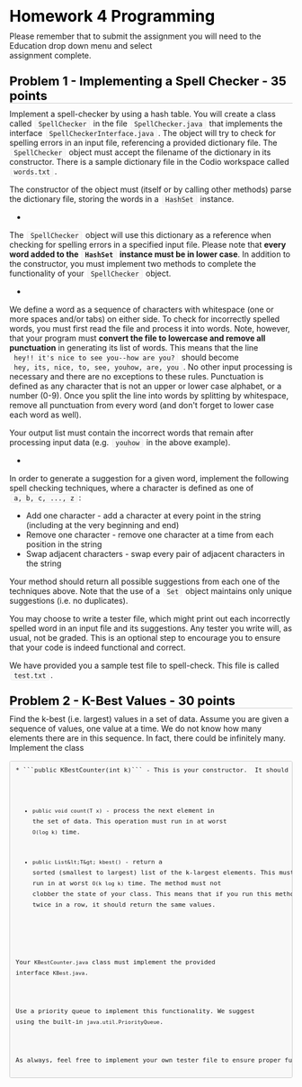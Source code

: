<style type="text/css">.rendered-markdown{font-size:14px} .rendered-markdown>*:first-child{margin-top:0!important} .rendered-markdown>*:last-child{margin-bottom:0!important} .rendered-markdown a{text-decoration:underline;color:#b75246} .rendered-markdown a:hover{color:#f36050} .rendered-markdown h1, .rendered-markdown h2, .rendered-markdown h3, .rendered-markdown h4, .rendered-markdown h5, .rendered-markdown h6{margin:24px 0 10px;padding:0;font-weight:bold;-webkit-font-smoothing:antialiased;cursor:text;position:relative} .rendered-markdown h1 tt, .rendered-markdown h1 code, .rendered-markdown h2 tt, .rendered-markdown h2 code, .rendered-markdown h3 tt, .rendered-markdown h3 code, .rendered-markdown h4 tt, .rendered-markdown h4 code, .rendered-markdown h5 tt, .rendered-markdown h5 code, .rendered-markdown h6 tt, .rendered-markdown h6 code{font-size:inherit} .rendered-markdown h1{font-size:28px;color:#000} .rendered-markdown h2{font-size:22px;border-bottom:1px solid #ccc;color:#000} .rendered-markdown h3{font-size:18px} .rendered-markdown h4{font-size:16px} .rendered-markdown h5{font-size:14px} .rendered-markdown h6{color:#777;font-size:14px} .rendered-markdown p, .rendered-markdown blockquote, .rendered-markdown ul, .rendered-markdown ol, .rendered-markdown dl, .rendered-markdown table, .rendered-markdown pre{margin:15px 0} .rendered-markdown hr{border:0 none;color:#ccc;height:4px;padding:0} .rendered-markdown>h2:first-child, .rendered-markdown>h1:first-child, .rendered-markdown>h1:first-child+h2, .rendered-markdown>h3:first-child, .rendered-markdown>h4:first-child, .rendered-markdown>h5:first-child, .rendered-markdown>h6:first-child{margin-top:0;padding-top:0} .rendered-markdown a:first-child h1, .rendered-markdown a:first-child h2, .rendered-markdown a:first-child h3, .rendered-markdown a:first-child h4, .rendered-markdown a:first-child h5, .rendered-markdown a:first-child h6{margin-top:0;padding-top:0} .rendered-markdown h1+p, .rendered-markdown h2+p, .rendered-markdown h3+p, .rendered-markdown h4+p, .rendered-markdown h5+p, .rendered-markdown h6+p{margin-top:0} .rendered-markdown ul, .rendered-markdown ol{padding-left:30px} .rendered-markdown ul li>:first-child, .rendered-markdown ul li ul:first-of-type, .rendered-markdown ol li>:first-child, .rendered-markdown ol li ul:first-of-type{margin-top:0} .rendered-markdown ul ul, .rendered-markdown ul ol, .rendered-markdown ol ol, .rendered-markdown ol ul{margin-bottom:0} .rendered-markdown dl{padding:0} .rendered-markdown dl dt{font-size:14px;font-weight:bold;font-style:italic;padding:0;margin:15px 0 5px} .rendered-markdown dl dt:first-child{padding:0} .rendered-markdown dl dt>:first-child{margin-top:0} .rendered-markdown dl dt>:last-child{margin-bottom:0} .rendered-markdown dl dd{margin:0 0 15px;padding:0 15px} .rendered-markdown dl dd>:first-child{margin-top:0} .rendered-markdown dl dd>:last-child{margin-bottom:0} .rendered-markdown blockquote{border-left:4px solid #DDD;padding:0 15px;color:#777} .rendered-markdown blockquote>:first-child{margin-top:0} .rendered-markdown blockquote>:last-child{margin-bottom:0} .rendered-markdown table th{font-weight:bold} .rendered-markdown table th, .rendered-markdown table td{border:1px solid #ccc;padding:6px 13px} .rendered-markdown table tr{border-top:1px solid #ccc;background-color:#fff} .rendered-markdown table tr:nth-child(2n){background-color:#f8f8f8} .rendered-markdown img{max-width:100%;-moz-box-sizing:border-box;box-sizing:border-box} .rendered-markdown code, .rendered-markdown tt{margin:0 2px;padding:0 5px;border:1px solid #eaeaea;background-color:#f8f8f8;border-radius:3px} .rendered-markdown code{white-space:nowrap} .rendered-markdown pre>code{margin:0;padding:0;white-space:pre;border:0;background:transparent} .rendered-markdown .highlight pre, .rendered-markdown pre{background-color:#f8f8f8;border:1px solid #ccc;font-size:13px;line-height:19px;overflow:auto;padding:6px 10px;border-radius:3px} .rendered-markdown pre code, .rendered-markdown pre tt{margin:0;padding:0;background-color:transparent;border:0}</style>
<div class="rendered-markdown"><h1>Homework 4 Programming</h1>
<p>Please remember that to submit the assignment you will need to the Education drop down menu and select
<br  />assignment complete.</p>
<h2>Problem 1 - Implementing a Spell Checker - 35 points</h2>
<p>Implement a spell-checker by using a hash table. You will create a class called <code>SpellChecker</code> in the file <code>SpellChecker.java</code> that implements the interface <code>SpellCheckerInterface.java</code>.  The object will try to check for spelling errors in an input file, referencing a provided dictionary file. The <code>SpellChecker</code> object must accept the filename of the dictionary in its constructor. There is a sample dictionary file in the Codio workspace called <code>words.txt</code>.</p>
<p>The constructor of the object must (itself or by calling other methods) parse the dictionary file, storing the words in a <code>HashSet</code> instance.</p>
<ul>
<li></li>
</ul>
<p>The <code>SpellChecker</code> object will use this dictionary as a reference when checking for spelling errors in a specified input file. Please note that <strong>every word added to the <code>HashSet</code> instance must be in lower case</strong>. In addition to the constructor, you must implement two methods to complete the functionality of your <code>SpellChecker</code> object.</p>
<ul>
<li></li>
</ul>
<p>We define a word as a sequence of characters with whitespace (one or more spaces and/or tabs) on either side. To check for incorrectly spelled words, you must first read the file and process it into words. Note, however, that your program must <strong>convert the file to lowercase and remove all punctuation</strong> in generating its list of words. This means that the line <code>hey!! it's nice to see you--how are you?</code> should become <code>hey, its, nice, to, see, youhow, are, you</code>. No other input processing is necessary and there are no exceptions to these rules. Punctuation is defined as any character that is not an upper or lower case alphabet, or a number (0-9). Once you split the line into words by splitting by whitespace, remove all punctuation from every word (and don't forget to lower case each word as well).</p>
<p>Your output list must contain the incorrect words that remain after processing input data (e.g. <code>youhow</code> in the above example).</p>
<ul>
<li></li>
</ul>
<p>In order to generate a suggestion for a given word, implement the following spell checking techniques, where a character is defined as one of <code>a, b, c, ..., z</code>:</p>
<ul>
<li>Add one character - add a character at every point in the string (including at the very beginning and end)</li>
<li>Remove one character - remove one character at a time from each position in the string</li>
<li>Swap adjacent characters - swap every pair of adjacent characters in the string</li>
</ul>
<p>Your method should return all possible suggestions from each one of the techniques above. Note that the use of a <code>Set</code> object maintains only unique suggestions (i.e. no duplicates).</p>
<p>You may choose to write a tester file, which might print out each incorrectly spelled word in an input file and its suggestions. Any tester you write will, as usual, not be graded. This is an optional step to encourage you to ensure that your code is indeed functional and correct.</p>
<p>We have provided you a sample test file to spell-check. This file is called <code>test.txt</code>.</p>
<h2>Problem 2 - K-Best Values - 30 points</h2>
<p>Find the k-best (i.e. largest) values in a set of data. Assume you are given a sequence of values, one value at a time. We do not know how many elements there are in this sequence. In fact, there could be infinitely many. Implement the class</p>
<pre><code class="KBestCounter<T extends Comparable<? super T>> implements KBest<T>``` that keeps track of the k-largest elements seen so far in a sequence of data. The class should have two methods and a constructor:">* ```public KBestCounter(int k)``` - This is your constructor.  It should take in an int k that indicates the amount of largest elements you want to return. The constructor isn't explicitly specified in the KBest interface, but you must have it exactly like this for your program to be graded.

* ```public void count(T x)``` - process the next element in the set of data. This operation must run in at worst `O(log k)` time.

* ```public List&lt;T&gt; kbest()``` - return a sorted (smallest to largest) list of the k-largest elements. This must run in at worst `O(k log k)` time. The method must not clobber the state of your class. This means that if you run this method twice in a row, it should return the same values.

Your `KBestCounter.java` class must implement the provided interface `KBest.java`.

Use a priority queue to implement this functionality. We suggest using the built-in `java.util.PriorityQueue`.

As always, feel free to implement your own tester file to ensure proper functionality.
</code></pre>
</div>